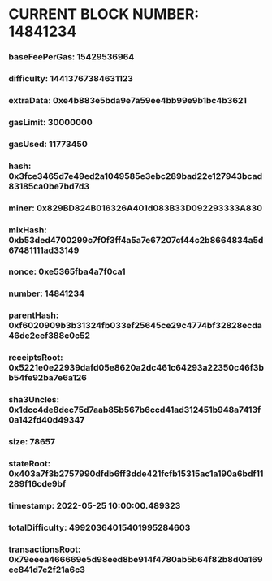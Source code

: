 # CURRENT BLOCK NUMBER: 14841234

### baseFeePerGas: 15429536964
### difficulty: 14413767384631123
### extraData: 0xe4b883e5bda9e7a59ee4bb99e9b1bc4b3621
### gasLimit: 30000000
### gasUsed: 11773450
### hash: 0x3fce3465d7e49ed2a1049585e3ebc289bad22e127943bcad83185ca0be7bd7d3
### miner: 0x829BD824B016326A401d083B33D092293333A830
### mixHash: 0xb53ded4700299c7f0f3ff4a5a7e67207cf44c2b8664834a5d67481111ad33149
### nonce: 0xe5365fba4a7f0ca1
### number: 14841234
### parentHash: 0xf6020909b3b31324fb033ef25645ce29c4774bf32828ecda46de2eef388c0c52
### receiptsRoot: 0x5221e0e22939dafd05e8620a2dc461c64293a22350c46f3bb54fe92ba7e6a126
### sha3Uncles: 0x1dcc4de8dec75d7aab85b567b6ccd41ad312451b948a7413f0a142fd40d49347
### size: 78657
### stateRoot: 0x403a7f3b2757990dfdb6ff3dde421fcfb15315ac1a190a6bdf11289f16cde9bf
### timestamp: 2022-05-25 10:00:00.489323
### totalDifficulty: 49920364015401995284603
### transactionsRoot: 0x79eeea466669e5d98eed8be914f4780ab5b64f82b8d0a169ee841d7e2f21a6c3
